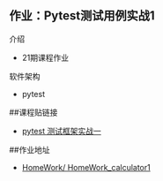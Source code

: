 ## 作业：Pytest测试用例实战1

介绍
- 21期课程作业

软件架构
- pytest

##课程贴链接
- [pytest 测试框架实战一](https://ceshiren.com/t/topic/14839)

##作业地址
- [HomeWork/ HomeWork_calculator1](https://gitee.com/li-xiaojiao/HomeWork/tree/master/HomeWork_calculator1)